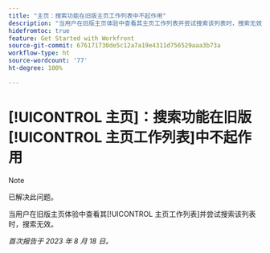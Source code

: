 ```yaml
---
title: "主页：搜索功能在旧版主页工作列表中不起作用"
description: "当用户在旧版主页体验中查看其主页工作列表并尝试搜索该列表时，搜索无效。"
hidefromtoc: true
feature: Get Started with Workfront
source-git-commit: 676171730de5c12a7a19e4311d756529aaa3b73a
workflow-type: ht
source-wordcount: '77'
ht-degree: 100%

---
```



# [!UICONTROL 主页]：搜索功能在旧版[!UICONTROL 主页工作列表]中不起作用

>[!NOTE]
>
>已解决此问题。

当用户在旧版主页体验中查看其[!UICONTROL 主页工作列表]并尝试搜索该列表时，搜索无效。

_首次报告于 2023 年 8 月 18 日。_


